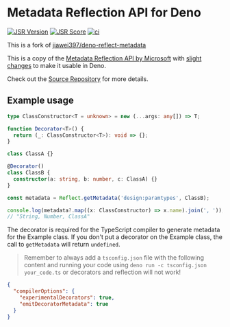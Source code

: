 # Metadata Reflection API for Deno

[![JSR Version](https://jsr.io/badges/@dx/reflect)](https://jsr.io/@dx/reflect)
[![JSR Score](https://jsr.io/badges/@dx/reflect/score)](https://jsr.io/@dx/reflect/score)
[![ci](https://github.com/thomas3577/deno-reflect-metadata/actions/workflows/deno.yml/badge.svg)](https://github.com/thomas3577/deno-reflect-metadata/actions/workflows/deno.yml)

This is a fork of [jiawei397/deno-reflect-metadata](https://github.com/jiawei397/deno-reflect-metadata)

This is a copy of the
[Metadata Reflection API by Microsoft](https://github.com/rbuckton/reflect-metadata)
with
[slight changes](https://github.com/cmd-johnson/deno-reflect-metadata/commit/a39666813eb7e8b38fe563f275085b60f044af7e)
to make it usable in Deno.

Check out the [Source Repository](https://github.com/rbuckton/reflect-metadata)
for more details.

## Example usage

```ts
type ClassConstructor<T = unknown> = new (...args: any[]) => T;

function Decorator<T>() {
  return (_: ClassConstructor<T>): void => {};
}

class ClassA {}

@Decorator()
class ClassB {
  constructor(a: string, b: number, c: ClassA) {}
}

const metadata = Reflect.getMetadata('design:paramtypes', ClassB);

console.log(metadata?.map((x: ClassConstructor) => x.name).join(', '));
// "String, Number, ClassA"
```

The decorator is required for the TypeScript compiler to generate metadata for
the Example class. If you don't put a decorator on the Example class, the call
to `getMetadata` will return `undefined`.

> Remember to always add a `tsconfig.json` file with the following content and
> running your code using `deno run -c tsconfig.json your_code.ts` or decorators
> and reflection will not work!

```json
{
  "compilerOptions": {
    "experimentalDecorators": true,
    "emitDecoratorMetadata": true
  }
}
```
